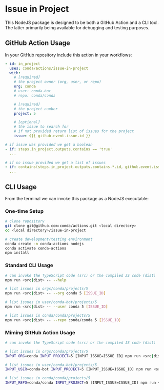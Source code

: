 # Issue in Project

This NodeJS package is designed to be both a GitHub Action and a CLI tool. The latter primarily being available for debugging and testing purposes.

## GitHub Action Usage

In your GitHub repository include this action in your workflows:

```yaml
- id: in_project
  uses: conda/actions/issue-in-project
  with:
    # [required]
    # the project owner (org, user, or repo)
    org: conda
    # user: conda-bot
    # repo: conda/conda

    # [required]
    # the project number
    project: 5

    # [optional]
    # the issue to search for
    # if not provided return list of issues for the project
    issue: ${{ github.event.issue.id }}

# if issue was provided we get a boolean
- if: steps.in_project.outputs.contains == 'true'
  ...

# if no issue provided we get a list of issues
- if: contains(steps.in_project.outputs.contains.*.id, github.event.issue.id)
  ...
```

## CLI Usage

From the terminal we can invoke this package as a NodeJS executable:

### One-time Setup

```bash
# clone repository
git clone git@github.com:conda/actions.git <local directory>
cd <local directory>/issue-in-project

# create development/testing environment
conda create -n conda-actions nodejs
conda activate conda-actions
npm install
```

### Standard CLI Usage

```bash
# can invoke the TypeScript code (src) or the compiled JS code (dist)
npm run <src|dist> -- --help

# list issues in orgs/conda/projects/5
npm run <src|dist> -- --org conda 5 [ISSUE_ID]

# list issues in user/conda-bot/projects/5
npm run <src|dist> -- --user conda 5 [ISSUE_ID]

# list issues in conda/conda/projects/5
npm run <src|dist> -- --repo conda/conda 5 [ISSUE_ID]
```

### Miming GitHub Action Usage

```bash
# can invoke the TypeScript code (src) or the compiled JS code (dist)

# list issues in orgs/conda/projects/5
INPUT_ORG=conda INPUT_PROJECT=5 [INPUT_ISSUE=ISSUE_ID] npm run <src|dist>

# list issues in user/conda-bot/projects/5
INPUT_USER=conda-bot INPUT_PROJECT=5 [INPUT_ISSUE=ISSUE_ID] npm run <src|dist>

# list issues in conda/conda/projects/5
INPUT_REPO=conda/conda INPUT_PROJECT=5 [INPUT_ISSUE=ISSUE_ID] npm run <src|dist>
```
